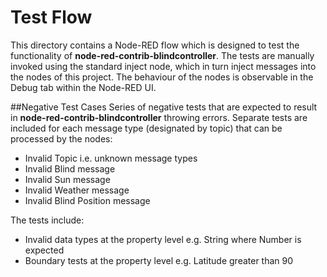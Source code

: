 # Test Flow
This directory contains a Node-RED flow which is designed to test the functionality of **node-red-contrib-blindcontroller**.  The tests are manually invoked using the standard inject node, which in turn inject messages into the nodes of this project.  The behaviour of the nodes is observable in the Debug tab within the Node-RED UI.

##Negative Test Cases
Series of negative tests that are expected to result in **node-red-contrib-blindcontroller** throwing errors.  Separate tests are included for each message type (designated by topic) that can be processed by the nodes:
* Invalid Topic i.e. unknown message types
* Invalid Blind message
* Invalid Sun message
* Invalid Weather message
* Invalid Blind Position message

The tests include:
* Invalid data types at the property level e.g. String where Number is expected
* Boundary tests at the property level e.g. Latitude greater than 90
